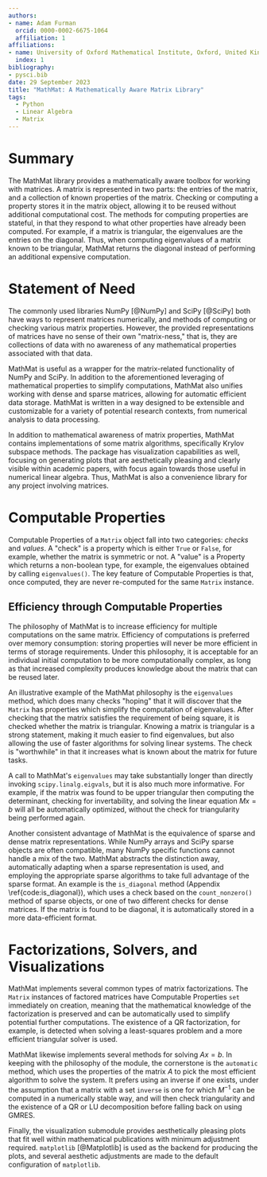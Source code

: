 ```yaml
---
authors:
- name: Adam Furman
  orcid: 0000-0002-6675-1064
  affiliation: 1
affiliations:
- name: University of Oxford Mathematical Institute, Oxford, United Kingdom
  index: 1
bibliography:
- pysci.bib
date: 29 September 2023
title: "MathMat: A Mathematically Aware Matrix Library"
tags:
  - Python
  - Linear Algebra
  - Matrix
---
```


# Summary

The MathMat library provides a mathematically aware
toolbox for working with matrices. A matrix is represented in two parts: the
entries of the matrix, and a collection of known properties of the
matrix. Checking or computing a property stores it in the matrix object,
allowing it to be reused without additional computational cost. The methods for computing properties are stateful, in that they respond to what other properties have already been computed. For example, if a matrix is triangular, the eigenvalues are the entries on the diagonal. Thus, when computing eigenvalues of a matrix known to be triangular, MathMat returns the diagonal instead of
performing an additional expensive computation.

# Statement of Need

The commonly used libraries NumPy [@NumPy] and SciPy [@SciPy] both have ways to represent matrices numerically, and 
methods of computing or checking various matrix properties. However, the provided representations of matrices have no sense of their own
\"matrix-ness,\" that is, they are collections of data with no awareness
of any mathematical properties associated with that data.

MathMat is useful as a wrapper for the matrix-related functionality of NumPy and SciPy. In addition to the aforementioned leveraging of mathematical properties to simplify computations, MathMat also unifies working with dense and sparse matrices, allowing for automatic efficient data storage. MathMat is written in a way designed to be extensible and customizable for a variety of potential research contexts, from numerical analysis to data processing.

In addition to mathematical awareness of matrix properties,
MathMat contains implementations of some matrix
algorithms, specifically Krylov subspace methods. The package has
visualization capabilities as well, focusing on generating plots that
are aesthetically pleasing and clearly visible within academic papers,
with focus again towards those useful in numerical linear algebra. Thus, MathMat is also a convenience library for any project involving matrices.

# Computable Properties

Computable Properties of a `Matrix` object fall into two categories: *checks* and *values*. A
\"check\" is a property which is either `True` or `False`, for example,
whether the matrix is symmetric or not. A \"value\" is a Property which returns a non-boolean type, for example, the eigenvalues obtained by calling `eigenvalues()`. The key feature of Computable Properties is that, once computed, they
are never re-computed for the same `Matrix` instance.

## Efficiency through Computable Properties

The philosophy of MathMat is to increase efficiency for
multiple computations on the same matrix. Efficiency of computations is
preferred over memory consumption: storing properties will never be more
efficient in terms of storage requirements. Under this philosophy, it is
acceptable for an individual initial computation to be more
computationally complex, as long as that increased complexity produces
knowledge about the matrix that can be reused later.

An illustrative example of the MathMat philosophy is the
`eigenvalues` method, which does many checks \"hoping\" that it will discover that the `Matrix` has properties which simplify the computation of eigenvalues.
After checking that the matrix satisfies the requirement of being
square, it is checked whether the matrix is triangular. Knowing a matrix
is triangular is a strong statement, making it much easier to find
eigenvalues, but also allowing the use of faster algorithms for solving
linear systems. The check is \"worthwhile\" in that it increases what is
known about the matrix for future tasks.

A call to MathMat's `eigenvalues` may take substantially
longer than directly invoking `scipy.linalg.eigvals`, but it is also
much more informative. For example, if the matrix was found to be upper
triangular then computing the determinant, checking for invertability,
and solving the linear equation $Mx = b$ will all be automatically
optimized, without the check for triangularity being performed again.

Another consistent advantage of MathMat is the equivalence
of sparse and dense matrix representations. While NumPy arrays and SciPy
sparse objects are often compatible, many NumPy specific functions
cannot handle a mix of the two. MathMat abstracts the
distinction away, automatically adapting when a sparse representation is
used, and employing the appropriate sparse algorithms to take full
advantage of the sparse format. An example is the `is_diagonal` method
(Appendix \ref{code:is_diagonal}), which uses a check based on the
`count_nonzero()` method of sparse objects, or one of two different
checks for dense matrices. If the matrix is found to be diagonal, it is automatically stored in a more data-efficient format.

# Factorizations, Solvers, and Visualizations

MathMat implements several common types of matrix factorizations.
The `Matrix` instances of factored matrices have Computable Properties `set` immediately on creation, meaning that the mathematical knowledge of the factorization is preserved and can be automatically used to simplify potential further computations. The existence of a QR factorization, for example, is detected when solving a least-squares problem and a more efficient triangular solver is used. 

MathMat likewise implements several methods for solving $Ax = b$. In keeping with the philosophy of the module, the cornerstone is the `automatic` method, which uses the properties of the matrix $A$ to pick the most efficient algorithm to solve the system. It prefers using an inverse if one exists, under the assumption that a matrix with a set `inverse` is one for which $M^{-1}$ can be computed in a numerically stable way, and will then check triangularity and the existence of a QR or LU decomposition before falling back on using GMRES.

Finally, the visualization submodule provides aesthetically pleasing plots that fit well within mathematical publications with minimum adjustment required. `matplotlib` [@Matplotlib] is used as the backend for producing the plots, and several aesthetic adjustments are made to the default configuration of
`matplotlib`.